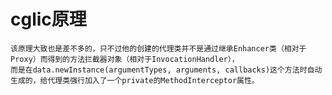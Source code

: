 # cglic原理
    该原理大致也是差不多的，只不过他的创建的代理类并不是通过继承Enhancer类（相对于Proxy）而得到的方法拦截器对象（相对于InvocationHandler），
    而是在data.newInstance(argumentTypes, arguments, callbacks)这个方法时自动生成的，给代理类强行加入了一个private的MethodInterceptor属性。

    